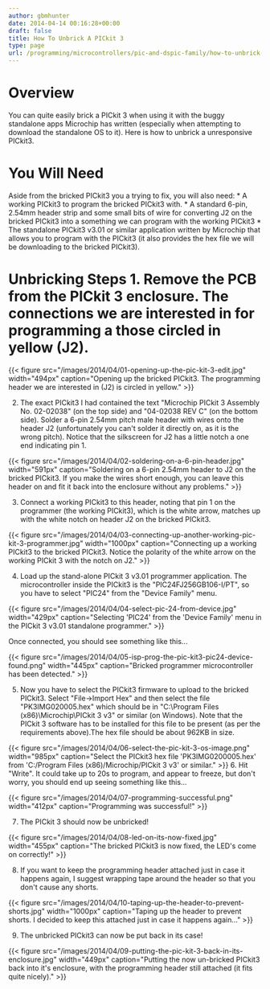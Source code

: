 ```yaml
---
author: gbmhunter
date: 2014-04-14 00:16:28+00:00
draft: false
title: How To Unbrick A PICkit 3
type: page
url: /programming/microcontrollers/pic-and-dspic-family/how-to-unbrick-a-pickit-3
---
```


# Overview

You can quite easily brick a PICkit 3 when using it with the buggy standalone apps Microchip has written (especially when attempting to download the standalone OS to it). Here is how to unbrick a unresponsive PICkit3.

# You Will Need

Aside from the bricked PICkit3 you a trying to fix, you will also need:  * A working PICkit3 to program the bricked PICkit3 with.  * A standard 6-pin, 2.54mm header strip and some small bits of wire for converting J2 on the bricked PICkit3 into a something we can program with the working PICkit3  * The standalone PICkit3 v3.01 or similar application written by Microchip that allows you to program with the PICkit3 (it also provides the hex file we will be downloading to the bricked PICkit3).

# Unbricking Steps  1. Remove the PCB from the PICkit 3 enclosure. The connections we are interested in for programming a those circled in yellow (J2).  
  
{{< figure src="/images/2014/04/01-opening-up-the-pic-kit-3-edit.jpg" width="494px" caption="Opening up the bricked PICkit3. The programming header we are interested in (J2) is circled in yellow."  >}}  
  
  2. The exact PICkit3 I had contained the text "Microchip PICkit 3 Assembly No. 02-02038" (on the top side) and "04-02038 REV C" (on the bottom side). Solder a 6-pin 2.54mm pitch male header with wires onto the header J2 (unfortunately you can't solder it directly on, as it is the wrong pitch). Notice that the silkscreen for J2 has a little notch a one end indicating pin 1.  
  
{{< figure src="/images/2014/04/02-soldering-on-a-6-pin-header.jpg" width="591px" caption="Soldering on a 6-pin 2.54mm header to J2 on the bricked PICkit3. If you make the wires short enough, you can leave this header on and fit it back into the enclosure without any problems."  >}}  
  
  3. Connect a working PICkit3 to this header, noting that pin 1 on the programmer (the working PICkit3), which is the white arrow, matches up with the white notch on header J2 on the bricked PICkit3.  
  
{{< figure src="/images/2014/04/03-connecting-up-another-working-pic-kit-3-programmer.jpg" width="1000px" caption="Connecting up a working PICkit3 to the bricked PICkit3. Notice the polarity of the white arrow on the working PICkit 3 with the notch on J2."  >}}  
  
  4. Load up the stand-alone PICkit 3 v3.01 programmer application. The microcontroller inside the PICkit3 is the "PIC24FJ256GB106-I/PT", so you have to select "PIC24" from the "Device Family" menu.  
  
{{< figure src="/images/2014/04/04-select-pic-24-from-device.jpg" width="429px" caption="Selecting 'PIC24' from the 'Device Family' menu in the PICkit 3 v3.01 standalone programmer."  >}}  
  
Once connected, you should see something like this...  
  
{{< figure src="/images/2014/04/05-isp-prog-the-pic-kit3-pic24-device-found.png" width="445px" caption="Bricked programmer microcontroller has been detected."  >}}  
  
  5. Now you have to select the PICkit3 firmware to upload to the bricked PICkit3. Select "File->Import Hex" and then select the file "PK3IMG020005.hex" which should be in "C:\Program Files (x86)\Microchip\PICkit 3 v3\" or similar (on Windows). Note that the PICkit 3 software has to be installed for this file to be present (as per the requirements above).The hex file should be about 962KB in size.  
  
{{< figure src="/images/2014/04/06-select-the-pic-kit-3-os-image.png" width="985px" caption="Select the PICkit3 hex file 'PK3IMG0200005.hex' from 'C:/Program Files (x86)/Microchip/PICkit 3 v3' or similar."  >}}  6. Hit "Write". It could take up to 20s to program, and appear to freeze, but don't worry, you should end up seeing something like this...  
  
{{< figure src="/images/2014/04/07-programming-successful.png" width="412px" caption="Programming was successful!"  >}}  
  
  7. The PICkit 3 should now be unbricked!  
  
{{< figure src="/images/2014/04/08-led-on-its-now-fixed.jpg" width="455px" caption="The bricked PICkit3 is now fixed, the LED's come on correctly!"  >}}  
  
  8. If you want to keep the programming header attached just in case it happens again, I suggest wrapping tape around the header so that you don't cause any shorts.  
  
{{< figure src="/images/2014/04/10-taping-up-the-header-to-prevent-shorts.jpg" width="1000px" caption="Taping up the header to prevent shorts. I decided to keep this attached just in case it happens again..."  >}}  
  
  9. The unbricked PICkit3 can now be put back in its case!  
  
{{< figure src="/images/2014/04/09-putting-the-pic-kit-3-back-in-its-enclosure.jpg" width="449px" caption="Putting the now un-bricked PICkit3 back into it's enclosure, with the programming header still attached (it fits quite nicely)."  >}}
